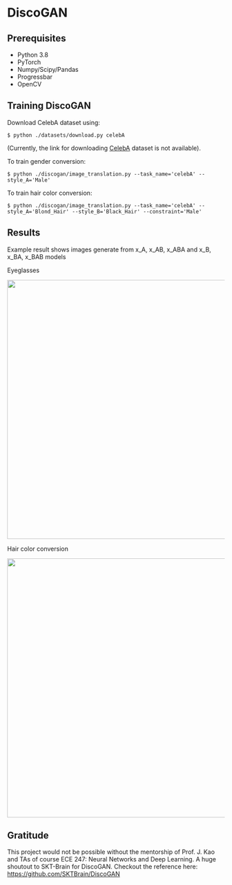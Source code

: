 DiscoGAN
=========================================

Prerequisites
-------------
   - Python 3.8
   - PyTorch
   - Numpy/Scipy/Pandas
   - Progressbar
   - OpenCV


Training DiscoGAN
----------------

Download CelebA dataset using:

    $ python ./datasets/download.py celebA 

(Currently, the link for downloading [CelebA](http://mmlab.ie.cuhk.edu.hk/projects/CelebA.html) dataset is not available).

To train gender conversion:

    $ python ./discogan/image_translation.py --task_name='celebA' --style_A='Male'

To train hair color conversion:

    $ python ./discogan/image_translation.py --task_name='celebA' --style_A='Blond_Hair' --style_B='Black_Hair' --constraint='Male'


Results
----------------

Example result shows images generate from x_A, x_AB, x_ABA and x_B, x_BA, x_BAB models

Eyeglasses 

<img src="assets/glasses.png" width="600px">

Hair color conversion

<img src="assets/b2b.png" width="600px">


Gratitude
----------------
This project would not be possible without the mentorship of Prof. J. Kao and TAs of course ECE 247: Neural Networks and Deep Learning.
A huge shoutout to SKT-Brain for DiscoGAN. Checkout the reference here: https://github.com/SKTBrain/DiscoGAN

